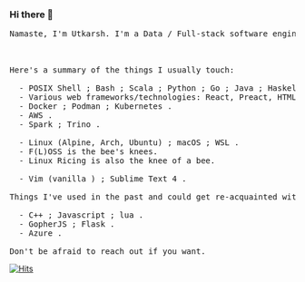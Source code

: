 ### Hi there 👋

<!--
**utk-spartan/utk-spartan** is a ✨ _special_ ✨ repository because its `README.md` (this file) appears on your GitHub profile.

Here are some ideas to get you started:

- 🔭 I’m currently working on ...
- 🌱 I’m currently learning ...
- 👯 I’m looking to collaborate on ...
- 🤔 I’m looking for help with ...
- 💬 Ask me about ...
- 📫 How to reach me: ...
- 😄 Pronouns: ...
- ⚡ Fun fact: ...
-->


<pre>
Namaste, I'm Utkarsh. I'm a Data / Full-stack software engineer.

<!--I'm mostly on SourceHut (https://sr.ht/~utk-spartan) with mirrors to GitHub.-->

Here's a summary of the things I usually touch:

  - POSIX Shell ; Bash ; Scala ; Python ; Go ; Java ; Haskell ; TypeScript ; Go ; C .
  - Various web frameworks/technologies: React, Preact, HTMLx, _hyperscript.
  - Docker ; Podman ; Kubernetes .
  - AWS .
  - Spark ; Trino .

  - Linux (Alpine, Arch, Ubuntu) ; macOS ; WSL .
  - F(L)OSS is the bee's knees.
  - Linux Ricing is also the knee of a bee.

  - Vim (vanilla ) ; Sublime Text 4 .
  
Things I've used in the past and could get re-acquainted with:

  - C++ ; Javascript ; lua .
  - GopherJS ; Flask .
  - Azure .

Don't be afraid to reach out if you want.
</pre>

[![Hits](https://hits.seeyoufarm.com/api/count/incr/badge.svg?url=https%3A%2F%2Fgithub.com%2Futk-spartan&count_bg=%23C2C83D&title_bg=%23555555&icon=&icon_color=%23E7E7E7&title=hits&edge_flat=false)](https://hits.seeyoufarm.com)

